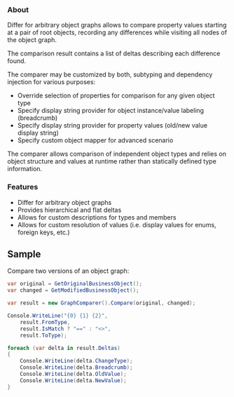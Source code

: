 ### About

Differ for arbitrary object graphs allows to compare property values starting at a pair of root objects, recording any differences while visiting all nodes of the object graph. 

The comparison result contains a list of deltas describing each difference found. 

The comparer may be customized by both, subtyping and dependency injection for various purposes:

* Override selection of properties for comparison for any given object type
* Specify display string provider for object instance/value labeling (breadcrumb)
* Specify display string provider for property values (old/new value display string)
* Specify custom object mapper for advanced scenario

The comparer allows comparison of independent object types and relies on object structure and values at runtime rather than statically defined type information.

### Features

* Differ for arbitrary object graphs
* Provides hierarchical and flat deltas
* Allows for custom descriptions for types and members
* Allows for custom resolution of values (i.e. display values for enums, foreign keys, etc.)

## Sample

Compare two versions of an object graph:

```C#
var original = GetOriginalBusinessObject();
var changed = GetModifiedBusinessObject();

var result = new GraphComparer().Compare(original, changed);

Console.WriteLine("{0} {1} {2}", 
    result.FromType, 
    result.IsMatch ? "==" : "<>", 
    result.ToType);

foreach (var delta in result.Deltas)
{
    Console.WriteLine(delta.ChangeType);
    Console.WriteLine(delta.Breadcrumb);
    Console.WriteLine(delta.OldValue);
    Console.WriteLine(delta.NewValue);
}
```

